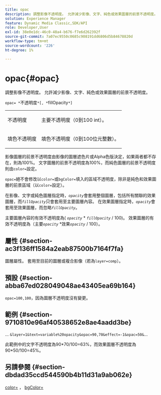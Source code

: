 ```yaml
---
title: opac
description: 調整影像不透明度。 允許減少影像、文字、純色或效果圖層的前景不透明度。
solution: Experience Manager
feature: Dynamic Media Classic,SDK/API
role: Developer,User
exl-id: 38e0e1dc-46c0-48a4-b676-f7e6d262392f
source-git-commit: 7a07ec9550c0685c908191dd6806d5b84678820d
workflow-type: tm+mt
source-wordcount: '226'
ht-degree: 1%

---
```


# opac{#opac}

調整影像不透明度。 允許減少影像、文字、純色或效果圖層的前景不透明度。

`opac= *`不透明度`*[, *`fillOpacity`*]`

<table id="simpletable_DA4B5D86C496480886FADB284AD6047F"> 
 <tr class="strow"> 
  <td class="stentry"> <p><span class="varname">不透明度</span> </p> </td> 
  <td class="stentry"> <p>主要不透明度（0到100 int）。 </p></td> 
 </tr> 
 <tr class="strow"> 
  <td class="stentry"> <p><span class="varname">填色不透明度</span> </p></td> 
  <td class="stentry"> <p>填色不透明度（0到100位元整數）。 </p></td> 
 </tr> 
</table>

影像圖層的前景不透明度由影像的圖層遮色片或Alpha色版決定，如果兩者都不存在，則為100%。 文字圖層的前景不透明度為100%，而純色圖層的前景不透明度則由`color=`設定。

`opac=`絕不會修改以`color=`或`bgColor=`填入的區域不透明度，除非是純色和效果圖層的前景區域（以`color=`設定）。

在影像、文字或純色圖層指定時，*`opacity`*&#x200B;會套用整個圖層，包括所有關聯的效果圖層，而&#x200B;*`fillOpacity`*&#x200B;只會套用至主要圖層內容。 在效果圖層指定時，*`opacity`*&#x200B;會套用至效果圖層，而忽略&#x200B;*`fillOpacity`*。

主要圖層內容的有效不透明度為( *`opacity`* &#42; *`fillOpacity`* / 100)。 效果圖層的有效不透明度為（主要&#x200B;*`opacity`* &#42;效果&#x200B;*`opacity`* / 100）。

## 屬性 {#section-ac3f136ff1584a2eab87500b7164f7fa}

圖層屬性。 套用至目前的圖層或複合影像（若為`layer=comp`）。

## 預設 {#section-abba67ed028049048ae43405ea69b164}

`opac=100,100`，因為圖層不透明度沒有變更。

## 範例 {#section-9710810e96af40538652e8ae4aadd3be}

... `&layer=1&text=variable%20opacity&opac=90,70&effect=-1&opac=50&`...

此範例中的文字不透明度為90&#42;70/100=63%，而效果圖層不透明度為90&#42;50/100=45%。

## 另請參閱 {#section-dbdad35ccd544590b4b11d31a9ab062e}

[color=](/help/aem-is-ir-api/is-api/http-ref/image-serving-api-ref/c-http-protocol-reference/c-data-types/r-is-http-color.md) ， [bgColor=](../../../../../is-api/http-ref/image-serving-api-ref/c-http-protocol-reference/c-command-reference/r-bgcolor.md#reference-441371ba4ef54fe781887c5ae448f6ab)
